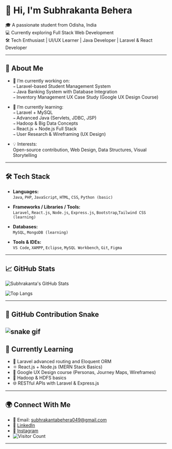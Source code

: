 # 👋 Hi, I'm Subhrakanta Behera

🎓 A passionate student from Odisha, India  
💻 Currently exploring Full Stack Web Development  
🛠️ Tech Enthusiast | UI/UX Learner | Java Developer | Laravel & React Developer

---

## 🚀 About Me

- 🔭 I’m currently working on:  
  `→` Laravel-based Student Management System  
  `→` Java Banking System with Database Integration  
  `→` Inventory Management UX Case Study (Google UX Design Course)

- 🌱 I’m currently learning:  
  `→` Laravel + MySQL  
  `→` Advanced Java (Servlets, JDBC, JSP)  
  `→` Hadoop & Big Data Concepts  
  `→` React.js + Node.js Full Stack  
  `→` User Research & Wireframing (UX Design)

- 💡 Interests:  
  Open-source contribution, Web Design, Data Structures, Visual Storytelling

---

## 🛠️ Tech Stack

- **Languages:**  
  `Java`, `PHP`, `JavaScript`, `HTML`, `CSS`, `Python (basic)`

- **Frameworks / Libraries / Tools:**  
  `Laravel`, `React.js`, `Node.js`, `Express.js`, `Bootstrap`,`Tailwind CSS (learning)`

- **Databases:**  
  `MySQL`, `MongoDB (learning)`

- **Tools & IDEs:**  
  `VS Code`, `XAMPP`, `Eclipse`, `MySQL Workbench`, `Git`, `Figma`

---

## 📈 GitHub Stats

![Subhrakanta's GitHub Stats](https://github-readme-stats.vercel.app/api?username=Subhrakanta-Behera049&show_icons=true&theme=radical)

![Top Langs](https://github-readme-stats.vercel.app/api/top-langs/?username=Subhrakanta-Behera049&layout=compact&theme=tokyonight)

---
## 🐍 GitHub Contribution Snake

![snake gif](https://github.com/Subhrakanta-Behera049/Subhrakanta-Behera049/blob/output/github-contribution-grid-snake.svg)
---

## 🧠 Currently Learning

- 🧩 Laravel advanced routing and Eloquent ORM  
- ⚛️ React.js + Node.js (MERN Stack Basics)  
- 🎨 Google UX Design course (Personas, Journey Maps, Wireframes)  
- 🐘 Hadoop & HDFS basics  
- 🌐 RESTful APIs with Laravel & Express.js

---

## 🌍 Connect With Me

- 📧 Email: [subhrakantabehera049@gmail.com](mailto:your-email@example.com)
- 🔗 [LinkedIn](https://www.linkedin.com/in/subhrakanta-behera-084837284/)
- 📸 [Instagram](https://www.instagram.com/subhrakanta.behera.06/)
- ![Visitor Count](https://komarev.com/ghpvc/?username=Subhrakanta-Behera049&style=flat-square&color=blue)

---



